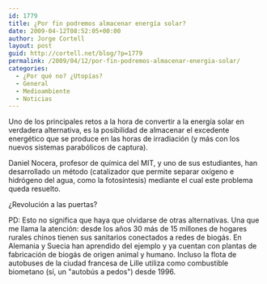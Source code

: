 ```yaml
---
id: 1779
title: ¿Por fin podremos almacenar energía solar?
date: 2009-04-12T08:52:05+00:00
author: Jorge Cortell
layout: post
guid: http://cortell.net/blog/?p=1779
permalink: /2009/04/12/por-fin-podremos-almacenar-energia-solar/
categories:
  - ¿Por qué no? ¿Utopías?
  - General
  - Medioambiente
  - Noticias
---
```

Uno de los principales retos a la hora de convertir a la energía solar en verdadera alternativa, es la posibilidad de almacenar el excedente energético que se produce en las horas de irradiación (y más con los nuevos sistemas parabólicos de captura).

Daniel Nocera, profesor de química del MIT, y uno de sus estudiantes, han desarrollado un método (catalizador que permite separar oxígeno e hidrógeno del agua, como la fotosíntesis) mediante el cual este problema queda resuelto.

¿Revolución a las puertas?

PD: Esto no significa que haya que olvidarse de otras alternativas. Una que me llama la atención: desde los años 30 más de 15 millones de hogares rurales chinos tienen sus sanitarios conectados a redes de biogás. En Alemania y Suecia han aprendido del ejemplo y ya cuentan con plantas de fabricación de biogás de origen animal y humano. Incluso la flota de autobuses de la ciudad francesa de Lille utiliza como combustible biometano (sí, un "autobús a pedos") desde 1996.